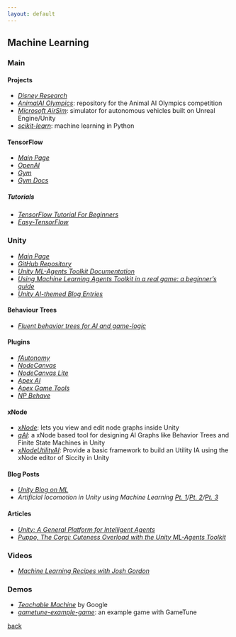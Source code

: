 ```yaml
---
layout: default
---
```


## Machine Learning

### Main

#### Projects

* _[Disney Research](https://studios.disneyresearch.com/)_
* _[AnimalAI Olympics](https://github.com/beyretb/AnimalAI-Olympics)_: repository for the Animal AI Olympics competition
* _[Microsoft AirSim](https://github.com/microsoft/AirSim)_: simulator for autonomous vehicles built on Unreal Engine/Unity
* _[scikit-learn](https://scikit-learn.org/)_: machine learning in Python

#### TensorFlow

* _[Main Page](https://www.tensorflow.org/)_
* _[OpenAI](https://openai.com/)_
* _[Gym](https://gym.openai.com/)_
* _[Gym Docs](https://gym.openai.com/docs/)_

##### Tutorials

* _[TensorFlow Tutorial For Beginners](https://www.datacamp.com/community/tutorials/tensorflow-tutorial)_
* _[Easy-TensorFlow](https://github.com/easy-tensorflow/easy-tensorflow)_

### Unity

* _[Main Page](https://unity3d.com/machine-learning)_
* _[GitHub Repository](https://github.com/Unity-Technologies/ml-agents)_
* _[Unity ML-Agents Toolkit Documentation](https://github.com/Unity-Technologies/ml-agents/blob/master/docs/Readme.md)_
* _[Using Machine Learning Agents Toolkit in a real game: a beginner’s guide](https://blogs.unity3d.com/2017/12/11/using-machine-learning-agents-in-a-real-game-a-beginners-guide/)_
* _[Unity AI-themed Blog Entries](https://blogs.unity3d.com/2017/06/26/unity-ai-themed-blog-entries/)_

#### Behaviour Trees

* _[Fluent behavior trees for AI and game-logic](http://www.what-could-possibly-go-wrong.com/fluent-behavior-trees-for-ai-and-game-logic/)_

#### Plugins

* _[fAutonomy](http://fautonomy.ai/)_
* _[NodeCanvas](https://assetstore.unity.com/packages/tools/visual-scripting/nodecanvas-14914?aid=1011lHJn)_
* _[NodeCanvas Lite](https://assetstore.unity.com/packages/tools/ai/nodecanvas-lite-behaviour-trees-40072?aid=1011lHJn)_
* _[Apex AI](https://assetstore.unity.com/packages/tools/visual-scripting/apex-utility-ai-personal-edition-56306)_
* _[Apex Game Tools](https://github.com/ApexGameTools/Apex-Game-Tools)_
* _[NP Behave](https://assetstore.unity.com/packages/tools/ai/npbehave-event-driven-code-based-behaviour-trees-75884)_

#### xNode

* _[xNode](https://github.com/Siccity/xNode)_: lets you view and edit node graphs inside Unity
* _[qAI](https://github.com/jlreymendez/qAI)_: a xNode based tool for designing AI Graphs like Behavior Trees and Finite State Machines in Unity
* _[xNodeUtilityAI](https://github.com/FBast/xNodeUtilityAI)_: Provide a basic framework to build an Utility IA using the xNode editor of Siccity in Unity

#### Blog Posts

* _[Unity Blog on ML](https://blogs.unity3d.com/category/machine-learning/)_
* _Artificial locomotion in Unity using Machine Learning [Pt. 1](https://blog.theknightsofunity.com/artificial-locomotion-in-unity-using-machine-learning-part-1/)/[Pt. 2](https://blog.theknightsofunity.com/artificial-locomotion-in-unity-using-machine-learning-part-2/)/[Pt. 3](https://blog.theknightsofunity.com/artificial-locomotion-unity-using-machine-learning-part-3/)_

#### Articles

* _[Unity: A General Platform for Intelligent Agents](https://arxiv.org/abs/1809.02627)_
* _[Puppo, The Corgi: Cuteness Overload with the Unity ML-Agents Toolkit](https://blogs.unity3d.com/2018/10/02/puppo-the-corgi-cuteness-overload-with-the-unity-ml-agents-toolkit/)_

### Videos

* _[Machine Learning Recipes with Josh Gordon](https://www.youtube.com/watch?v=cKxRvEZd3Mw&list=PLOU2XLYxmsIIuiBfYad6rFYQU_jL2ryal)_

### Demos

* _[Teachable Machine](https://teachablemachine.withgoogle.com/)_ by Google
* _[gametune-example-game](https://github.com/Unity-Technologies/gametune-example-game)_: an example game with GameTune

[back](../)
